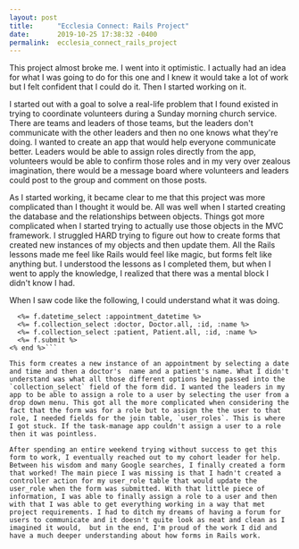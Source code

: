 ```yaml
---
layout: post
title:      "Ecclesia Connect: Rails Project"
date:       2019-10-25 17:38:32 -0400
permalink:  ecclesia_connect_rails_project
---
```



This project almost broke me. I went into it optimistic. I actually had an idea for what I was going to do for this one and I knew it would take a lot of work but I felt confident that I could do it. Then I started working on it. 

I started out with a goal to solve a real-life problem that I found existed in trying to coordinate volunteers during a Sunday morning church service. There are teams and leaders of those teams, but the leaders don't communicate with the other leaders and then no one knows what they're doing. I wanted to create an app that would help everyone communicate better. Leaders would be able to assign roles directly from the app, volunteers would be able to confirm those roles and in my very over zealous imagination, there would be a message board where volunteers and leaders could post to the group and comment on those posts. 

As I started working, it became clear to me that this project was more complicated than I thought it would be. All was well when I started creating the database and the relationships between objects. Things got more complicated when I started  trying to actually use those objects in the MVC framework. I struggled HARD trying to figure out how to create forms that created new instances of my objects and then update them. All the Rails lessons made me feel like Rails would feel like magic, but forms felt like anything but. I understood the lessons as I completed them, but when I went to apply the knowledge, I realized that there was a mental block I didn't know I had. 

When I saw code like the following, I could understand what it was doing. 

```<%= form_for @appointment do |f| %>
  <%= f.datetime_select :appointment_datetime %>
  <%= f.collection_select :doctor, Doctor.all, :id, :name %>
  <%= f.collection_select :patient, Patient.all, :id, :name %>
  <%= f.submit %>
<% end %>```

This form creates a new instance of an appointment by selecting a date and time and then a doctor's  name and a patient's name. What I didn't understand was what all those different options being passed into the `collection_select` field of the form did. I wanted the leaders in my app to be able to assign a role to a user by selecting the user from a drop down menu. This got all the more complicated when considering the fact that the form was for a role but to assign the the user to that role, I needed fields for the join table, `user_roles`. This is where I got stuck. If the task-manage app couldn't assign a user to a role then it was pointless. 

After spending an entire weekend trying without success to get this form to work, I eventually reached out to my cohort leader for help. Between his wisdom and many Google searches, I finally created a form that worked! The main piece I was missing is that I hadn't created a controller action for my user_role table that would update the user_role when the form was submitted. With that little piece of information, I was able to finally assign a role to a user and then with that I was able to get everything working in a way that met project requirements. I had to ditch my dreams of having a forum for users to communicate and it doesn't quite look as neat and clean as I imagined it would,  but in the end, I'm proud of the work I did and have a much deeper understanding about how forms in Rails work. 
